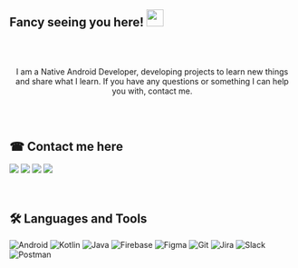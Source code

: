 ## Fancy seeing you here! <img src="https://raw.githubusercontent.com/aemmadi/aemmadi/master/wave.gif" width="30">

<br> 
<br> 

<p align="center">  I am a Native Android Developer, developing projects to learn new things and share what I learn. If you have any questions or something I can help you with, contact me.</p>

<br> 
<br> 
<h2 align="left"> ☎ Contact me here </h2>
<a href="https://www.linkedin.com/in/bahadır-kayış-b27573228/"><img src="https://img.shields.io/badge/linkedin-0077B5.svg?style=for-the-badge&logo=linkedin&logoColor=white"/></a>
<a href="https://medium.com/@bahadir.kayis24"><img src="https://img.shields.io/badge/Medium-000000.svg?style=for-the-badge&logo=medium&logoColor=white"/></a>
<a href="https://www.instagram.com/bahadirkayiss/"><img src="https://img.shields.io/badge/instagram-E4405F.svg?style=for-the-badge&logo=instagram&logoColor=white"/></a>
<a href="mailto:bahadir.kayis2409@gmail.com"><img src="https://img.shields.io/badge/GMAIL-4285f4.svg?style=for-the-badge&logo=gmail&logoColor=white"/></a>
 
<br> 
<br> 
<br> 

<h2 align="left">🛠 Languages and Tools</h2>

![Android](https://img.shields.io/badge/-Android-05122A?style=flat&logo=android)
![Kotlin](https://img.shields.io/badge/-Kotlin-7F52FF?style=flat-square&logo=kotlin&logoColor=white)
![Java](https://img.shields.io/badge/-Java-gray?style=flat-square&logo=java)
![Firebase](https://img.shields.io/badge/-Firebase-FFCA28?style=flat-square&logo=firebase&logoColor=white)
![Figma](https://img.shields.io/badge/-Figma-black?style=flat-square&logo=figma)
![Git](https://img.shields.io/badge/-Git-black?style=flat-square&logo=git)
![Jira](https://img.shields.io/badge/-jira-blue?style=flat-square&logo=jira)
![Slack](https://img.shields.io/badge/-Slack-red?style=flat-square&logo=slack)
![Postman](https://img.shields.io/badge/-Postman-black?style=flat-square&logo=postman&logoColor=white)
<br> 
<br> 
<br> 






